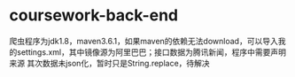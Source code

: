# coursework-back-end
爬虫程序为jdk1.8，maven3.6.1，如果maven的依赖无法download，可以导入我的settings.xml，其中镜像源为阿里巴巴；接口数据为腾讯新闻，程序中需要声明来源
其次数据未json化，暂时只是String.replace，待解决
